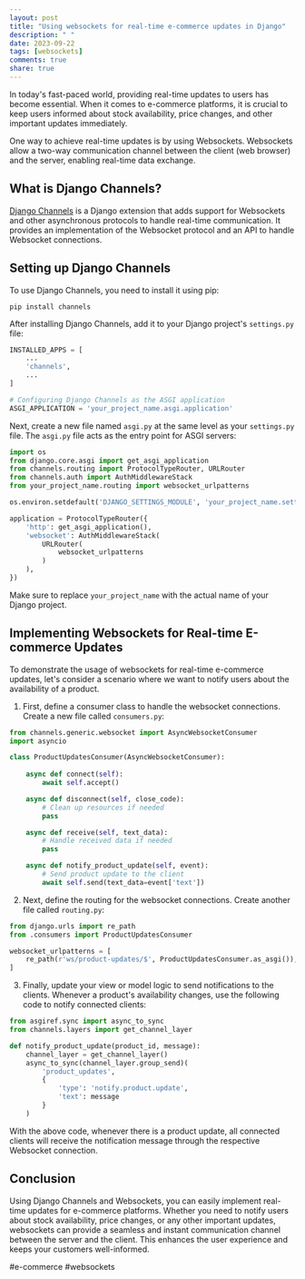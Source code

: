 ```yaml
---
layout: post
title: "Using websockets for real-time e-commerce updates in Django"
description: " "
date: 2023-09-22
tags: [websockets]
comments: true
share: true
---
```


In today's fast-paced world, providing real-time updates to users has become essential. When it comes to e-commerce platforms, it is crucial to keep users informed about stock availability, price changes, and other important updates immediately.

One way to achieve real-time updates is by using Websockets. Websockets allow a two-way communication channel between the client (web browser) and the server, enabling real-time data exchange.

## What is Django Channels?

[Django Channels](https://channels.readthedocs.io) is a Django extension that adds support for Websockets and other asynchronous protocols to handle real-time communication. It provides an implementation of the Websocket protocol and an API to handle Websocket connections.

## Setting up Django Channels

To use Django Channels, you need to install it using pip:

```
pip install channels
```

After installing Django Channels, add it to your Django project's `settings.py` file:

```python
INSTALLED_APPS = [
    ...
    'channels',
    ...
]

# Configuring Django Channels as the ASGI application
ASGI_APPLICATION = 'your_project_name.asgi.application'
```

Next, create a new file named `asgi.py` at the same level as your `settings.py` file. The `asgi.py` file acts as the entry point for ASGI servers:

```python
import os
from django.core.asgi import get_asgi_application
from channels.routing import ProtocolTypeRouter, URLRouter
from channels.auth import AuthMiddlewareStack
from your_project_name.routing import websocket_urlpatterns

os.environ.setdefault('DJANGO_SETTINGS_MODULE', 'your_project_name.settings')

application = ProtocolTypeRouter({
    'http': get_asgi_application(),
    'websocket': AuthMiddlewareStack(
        URLRouter(
            websocket_urlpatterns
        )
    ),
})
```

Make sure to replace `your_project_name` with the actual name of your Django project.

## Implementing Websockets for Real-time E-commerce Updates

To demonstrate the usage of websockets for real-time e-commerce updates, let's consider a scenario where we want to notify users about the availability of a product.

1. First, define a consumer class to handle the websocket connections. Create a new file called `consumers.py`:

```python
from channels.generic.websocket import AsyncWebsocketConsumer
import asyncio

class ProductUpdatesConsumer(AsyncWebsocketConsumer):
    
    async def connect(self):
        await self.accept()

    async def disconnect(self, close_code):
        # Clean up resources if needed
        pass

    async def receive(self, text_data):
        # Handle received data if needed
        pass

    async def notify_product_update(self, event):
        # Send product update to the client
        await self.send(text_data=event['text'])
```

2. Next, define the routing for the websocket connections. Create another file called `routing.py`:

```python
from django.urls import re_path
from .consumers import ProductUpdatesConsumer

websocket_urlpatterns = [
    re_path(r'ws/product-updates/$', ProductUpdatesConsumer.as_asgi()),
]
```

3. Finally, update your view or model logic to send notifications to the clients. Whenever a product's availability changes, use the following code to notify connected clients:

```python
from asgiref.sync import async_to_sync
from channels.layers import get_channel_layer

def notify_product_update(product_id, message):
    channel_layer = get_channel_layer()
    async_to_sync(channel_layer.group_send)(
        'product_updates',
        {
            'type': 'notify.product.update',
            'text': message
        }
    )
```

With the above code, whenever there is a product update, all connected clients will receive the notification message through the respective Websocket connection.

## Conclusion

Using Django Channels and Websockets, you can easily implement real-time updates for e-commerce platforms. Whether you need to notify users about stock availability, price changes, or any other important updates, websockets can provide a seamless and instant communication channel between the server and the client. This enhances the user experience and keeps your customers well-informed.

#e-commerce #websockets